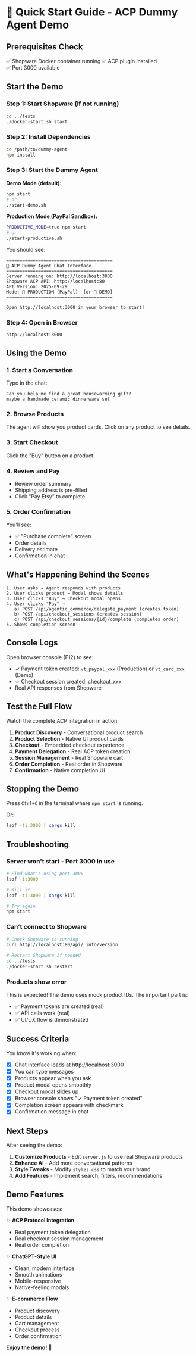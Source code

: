 # 🚀 Quick Start Guide - ACP Dummy Agent Demo

## Prerequisites Check

✅ Shopware Docker container running
✅ ACP plugin installed  
✅ Port 3000 available

## Start the Demo

### Step 1: Start Shopware (if not running)

```bash
cd ../tests
./docker-start.sh start
```

### Step 2: Install Dependencies

```bash
cd /path/to/dummy-agent
npm install
```

### Step 3: Start the Dummy Agent

**Demo Mode (default):**
```bash
npm start
# or
./start-demo.sh
```

**Production Mode (PayPal Sandbox):**
```bash
PRODUCTIVE_MODE=true npm start
# or
./start-productive.sh
```

You should see:

```
========================================
🤖 ACP Dummy Agent Chat Interface
========================================
Server running on: http://localhost:3000
Shopware ACP API: http://localhost:80
API Version: 2025-09-29
Mode: 🔴 PRODUCTION (PayPal)  [or 🔵 DEMO]
========================================

Open http://localhost:3000 in your browser to start!
```

### Step 4: Open in Browser

```
http://localhost:3000
```

## Using the Demo

### 1. Start a Conversation

Type in the chat:
```
Can you help me find a great housewarming gift? 
maybe a handmade ceramic dinnerware set
```

### 2. Browse Products

The agent will show you product cards. Click on any product to see details.

### 3. Start Checkout

Click the "Buy" button on a product.

### 4. Review and Pay

- Review order summary
- Shipping address is pre-filled
- Click "Pay Etsy" to complete

### 5. Order Confirmation

You'll see:
- ✅ "Purchase complete" screen
- Order details
- Delivery estimate
- Confirmation in chat

## What's Happening Behind the Scenes

```
1. User asks → Agent responds with products
2. User clicks product → Modal shows details
3. User clicks "Buy" → Checkout modal opens
4. User clicks "Pay" →
   a) POST /api/agentic_commerce/delegate_payment (creates token)
   b) POST /api/checkout_sessions (creates session)
   c) POST /api/checkout_sessions/{id}/complete (completes order)
5. Shows completion screen
```

## Console Logs

Open browser console (F12) to see:
- ✓ Payment token created: `vt_paypal_xxx` (Production) or `vt_card_xxx` (Demo)
- ✓ Checkout session created: checkout_xxx
- Real API responses from Shopware

## Test the Full Flow

Watch the complete ACP integration in action:

1. **Product Discovery** - Conversational product search
2. **Product Selection** - Native UI product cards
3. **Checkout** - Embedded checkout experience
4. **Payment Delegation** - Real ACP token creation
5. **Session Management** - Real Shopware cart
6. **Order Completion** - Real order in Shopware
7. **Confirmation** - Native completion UI

## Stopping the Demo

Press `Ctrl+C` in the terminal where `npm start` is running.

Or:

```bash
lsof -ti:3000 | xargs kill
```

## Troubleshooting

### Server won't start - Port 3000 in use

```bash
# Find what's using port 3000
lsof -i:3000

# Kill it
lsof -ti:3000 | xargs kill

# Try again
npm start
```

### Can't connect to Shopware

```bash
# Check Shopware is running
curl http://localhost:80/api/_info/version

# Restart Shopware if needed
cd ../tests
./docker-start.sh restart
```

### Products show error

This is expected! The demo uses mock product IDs. The important part is:
- ✅ Payment tokens are created (real)
- ✅ API calls work (real)
- ✅ UI/UX flow is demonstrated

## Success Criteria

You know it's working when:

- [x] Chat interface loads at http://localhost:3000
- [x] You can type messages
- [x] Products appear when you ask
- [x] Product modal opens smoothly
- [x] Checkout modal slides up
- [x] Browser console shows "✓ Payment token created"
- [x] Completion screen appears with checkmark
- [x] Confirmation message in chat

## Next Steps

After seeing the demo:

1. **Customize Products** - Edit `server.js` to use real Shopware products
2. **Enhance AI** - Add more conversational patterns
3. **Style Tweaks** - Modify `styles.css` to match your brand
4. **Add Features** - Implement search, filters, recommendations

## Demo Features

This demo showcases:

✨ **ACP Protocol Integration**
- Real payment token delegation
- Real checkout session management
- Real order completion

✨ **ChatGPT-Style UI**
- Clean, modern interface
- Smooth animations
- Mobile-responsive
- Native-feeling modals

✨ **E-commerce Flow**
- Product discovery
- Product details
- Cart management
- Checkout process
- Order confirmation

**Enjoy the demo!** 🎉

